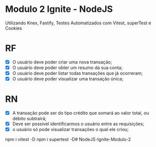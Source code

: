 # Modulo 2 Ignite - NodeJS
Utilizando Knex, Fastify, Testes Automatizados com Vitest, superTest e Cookies

# RF

- [x] O usuário deve poder criar uma nova transação;
- [x] O usuário deve poder obter um resumo da sua conta;
- [x] O usuário deve poder listar todas transações que já ocorreram;
- [x] O usuário deve poder visualizar uma transação única;

# RN

- [x] A transação pode ser do tipo crédito que somará ao valor total, ou débito subtrairá;
- [x] Deve ser possível identificarmos o usuário entre as requisições;
- [x] o usuário só pode visualizar transações o qual ele criou;

npm i vitest -D
npm i supertest -D# NodeJS-Ignite-Modulo-2
